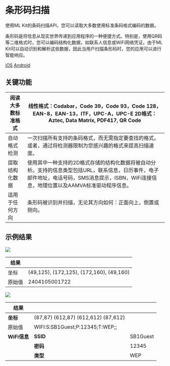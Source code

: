 # 条形码扫描

使用ML Kit的条码扫描API，您可以读取大多数使用标准条码格式编码的数据。

条形码是将信息从现实世界传递到应用程序的一种便捷方式。特别是，使用QR码等二维格式时，您可以编码结构化数据，如联系人信息或WiFi网络凭证。由于ML Kit可以自动识别和解析这些数据，因此当用户扫描条形码时，您的应用可以进行智能响应。

[iOS](https://github.com/Quorafind/MLkit-CN/blob/master/Scan%20barcodes/Scan%20Barcodes%20with%20ML%20Kit%20on%20iOS.md) [Android](https://github.com/Quorafind/MLkit-CN/blob/master/Scan%20barcodes/Scan%20Barcodes%20with%20ML%20Kit%20on%20Android.md)

## 关键功能

| 阅读大多数标准格式 | 线性格式：Codabar，Code 39，Code 93，Code 128，EAN-8，EAN-13，ITF，UPC-A，UPC-E                                                                                                                                                                 2D格式： Aztec, Data Matrix, PDF417, QR Code |
| ------------------ | ------------------------------------------------------------ |
| 自动格式检测       | 一次扫描所有支持的条码格式，而无需指定要查找的格式。或者，通过将检测器限制为您感兴趣的格式来提高扫描速度。 |
| 提取结构化数据     | 使用其中一种支持的2D格式存储的结构化数据将被自动分析。支持的信息类型包括URL，联系信息，日历事件，电子邮件地址，电话号码，SMS消息提示，ISBN，WiFi连接信息，地理位置以及AAMVA标准驱动程序信息。 |
| 适用于任何方向     | 条形码被识别并扫描，无论其方向如何：正面向上，倒置或侧向。   |

## 示例结果

![](https://github.com/Quorafind/MLkit-CN/blob/master/Scan%20barcodes/EAN-Obst.jpg)	

| 结果   |                                          |
| ------ | ---------------------------------------- |
| 坐标   | (49,125), (172,125), (172,160), (49,160) |
| 原始值 | 2404105001722                            |

![](https://github.com/Quorafind/MLkit-CN/blob/master/Scan%20barcodes/qrcode.png)	

| 结果         |                                     |          |
| ------------ | ----------------------------------- | -------- |
| **坐标**     | (87,87) (612,87) (612,612) (87,612) |          |
| 原始值       | WIFI:S:SB1Guest;P:12345;T:WEP;;     |          |
| **WiFi信息** | **SSID**                            | SB1Guest |
|              | **密码**                            | 12345    |
|              | **类型**                            | WEP      |